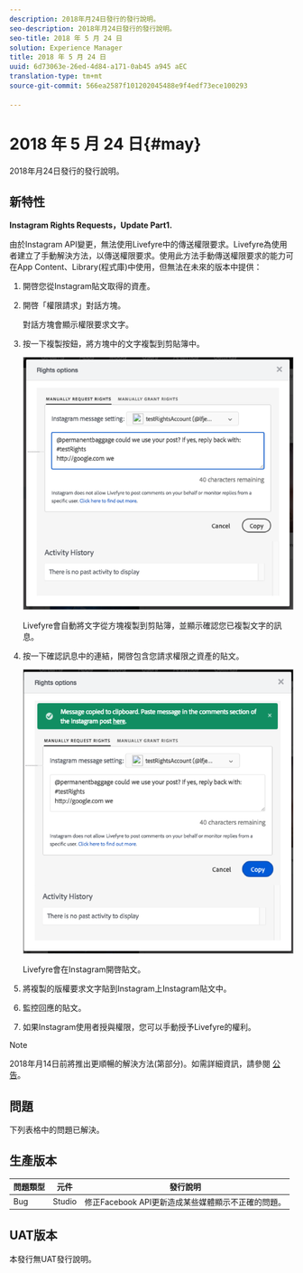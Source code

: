 ```yaml
---
description: 2018年月24日發行的發行說明。
seo-description: 2018年月24日發行的發行說明。
seo-title: 2018 年 5 月 24 日
solution: Experience Manager
title: 2018 年 5 月 24 日
uuid: 6d73063e-26ed-4d84-a171-0ab45 a945 aEC
translation-type: tm+mt
source-git-commit: 566ea2587f101202045488e9f4edf73ece100293

---
```



# 2018 年 5 月 24 日{#may}

2018年月24日發行的發行說明。

## 新特性

**Instagram Rights Requests，Update Part1.**

由於Instagram API變更，無法使用Livefyre中的傳送權限要求。Livefyre為使用者建立了手動解決方法，以傳送權限要求。使用此方法手動傳送權限要求的能力可在App Content、Library(程式庫)中使用，但無法在未來的版本中提供：

1. 開啓您從Instagram貼文取得的資產。
1. 開啓「權限請求」對話方塊。

   對話方塊會顯示權限要求文字。

1. 按一下複製按鈕，將方塊中的文字複製到剪貼簿中。

   ![](../assets/rr_insta_workaround1.png)

   Livefyre會自動將文字從方塊複製到剪貼簿，並顯示確認您已複製文字的訊息。

1. 按一下確認訊息中的連結，開啓包含您請求權限之資產的貼文。

   ![](../assets/rr_insta_workaround2.png)

   Livefyre會在Instagram開啓貼文。

1. 將複製的版權要求文字貼到Instagram上Instagram貼文中。
1. 監控回應的貼文。
1. 如果Instagram使用者授與權限，您可以手動授予Livefyre的權利。

>[!NOTE]
>
>2018年月14日前將推出更順暢的解決方法(第部分)。如需詳細資訊，請參閱 [公告](/help/using/c-anouncements.md#c_anouncements)。

## 問題

下列表格中的問題已解決。

## 生產版本

| **問題類型** | **元件** | **發行說明** |
|---|---|---|
| Bug | Studio | 修正Facebook API更新造成某些媒體顯示不正確的問題。 |

## UAT版本

本發行無UAT發行說明。
